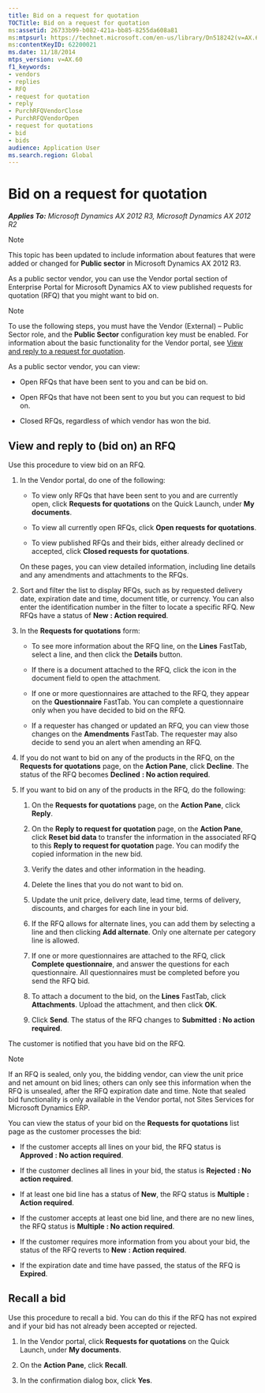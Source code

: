 ```yaml
---
title: Bid on a request for quotation
TOCTitle: Bid on a request for quotation
ms:assetid: 26733b99-b082-421a-bb85-8255da608a81
ms:mtpsurl: https://technet.microsoft.com/en-us/library/Dn518242(v=AX.60)
ms:contentKeyID: 62200021
ms.date: 11/18/2014
mtps_version: v=AX.60
f1_keywords:
- vendors
- replies
- RFQ
- request for quotation
- reply
- PurchRFQVendorClose
- PurchRFQVendorOpen
- request for quotations
- bid
- bids
audience: Application User
ms.search.region: Global
---
```


# Bid on a request for quotation 


_**Applies To:** Microsoft Dynamics AX 2012 R3, Microsoft Dynamics AX 2012 R2_


> [!NOTE]
> <P>This topic has been updated to include information about features that were added or changed for <STRONG>Public sector</STRONG> in Microsoft Dynamics AX 2012 R3.</P>



As a public sector vendor, you can use the Vendor portal section of Enterprise Portal for Microsoft Dynamics AX to view published requests for quotation (RFQ) that you might want to bid on.


> [!NOTE]
> <P>To use the following steps, you must have the Vendor (External) – Public Sector role, and the <STRONG>Public Sector</STRONG> configuration key must be enabled. For information about the basic functionality for the Vendor portal, see <A href="view-and-reply-to-a-request-for-quotation.md">View and reply to a request for quotation</A>.</P>



As a public sector vendor, you can view:

  - Open RFQs that have been sent to you and can be bid on.

  - Open RFQs that have not been sent to you but you can request to bid on.

  - Closed RFQs, regardless of which vendor has won the bid.

## View and reply to (bid on) an RFQ

Use this procedure to view bid on an RFQ.

1.  In the Vendor portal, do one of the following:
    
      - To view only RFQs that have been sent to you and are currently open, click **Requests for quotations** on the Quick Launch, under **My documents**.
    
      - To view all currently open RFQs, click **Open requests for quotations**.
    
      - To view published RFQs and their bids, either already declined or accepted, click **Closed requests for quotations**.
    
    On these pages, you can view detailed information, including line details and any amendments and attachments to the RFQs.

2.  Sort and filter the list to display RFQs, such as by requested delivery date, expiration date and time, document title, or currency. You can also enter the identification number in the filter to locate a specific RFQ. New RFQs have a status of **New** **: Action required**.

3.  In the **Requests for quotations** form:
    
      - To see more information about the RFQ line, on the **Lines** FastTab, select a line, and then click the **Details** button.
    
      - If there is a document attached to the RFQ, click the icon in the document field to open the attachment.
    
      - If one or more questionnaires are attached to the RFQ, they appear on the **Questionnaire** FastTab. You can complete a questionnaire only when you have decided to bid on the RFQ.
    
      - If a requester has changed or updated an RFQ, you can view those changes on the **Amendments** FastTab. The requester may also decide to send you an alert when amending an RFQ.

4.  If you do not want to bid on any of the products in the RFQ, on the **Requests for quotations** page, on the **Action Pane**, click **Decline**. The status of the RFQ becomes **Declined** **: No action required**.

5.  If you want to bid on any of the products in the RFQ, do the following:
    
    1.  On the **Requests for quotations** page, on the **Action Pane**, click **Reply**.
    
    2.  On the **Reply to request for quotation** page, on the **Action Pane**, click **Reset bid data** to transfer the information in the associated RFQ to this **Reply to request for quotation** page. You can modify the copied information in the new bid.
    
    3.  Verify the dates and other information in the heading.
    
    4.  Delete the lines that you do not want to bid on.
    
    5.  Update the unit price, delivery date, lead time, terms of delivery, discounts, and charges for each line in your bid.
    
    6.  If the RFQ allows for alternate lines, you can add them by selecting a line and then clicking **Add alternate**. Only one alternate per category line is allowed.
    
    7.  If one or more questionnaires are attached to the RFQ, click **Complete questionnaire**, and answer the questions for each questionnaire. All questionnaires must be completed before you send the RFQ bid.
    
    8.  To attach a document to the bid, on the **Lines** FastTab, click **Attachments**. Upload the attachment, and then click **OK**.
    
    9.  Click **Send**. The status of the RFQ changes to **Submitted** **: No action required**.

The customer is notified that you have bid on the RFQ.


> [!NOTE]
> <P>If an RFQ is sealed, only you, the bidding vendor, can view the unit price and net amount on bid lines; others can only see this information when the RFQ is unsealed, after the RFQ expiration date and time. Note that sealed bid functionality is only available in the Vendor portal, not Sites Services for Microsoft Dynamics ERP.</P>



You can view the status of your bid on the **Requests for quotations** list page as the customer processes the bid:

  - If the customer accepts all lines on your bid, the RFQ status is **Approved** **: No action required**.

  - If the customer declines all lines in your bid, the status is **Rejected** **: No action required**.

  - If at least one bid line has a status of **New**, the RFQ status is **Multiple** **: Action required**.

  - If the customer accepts at least one bid line, and there are no new lines, the RFQ status is **Multiple** **: No action required**.

  - If the customer requires more information from you about your bid, the status of the RFQ reverts to **New** **: Action required**.

  - If the expiration date and time have passed, the status of the RFQ is **Expired**.

## Recall a bid

Use this procedure to recall a bid. You can do this if the RFQ has not expired and if your bid has not already been accepted or rejected.

1.  In the Vendor portal, click **Requests for quotations** on the Quick Launch, under **My documents**.

2.  On the **Action Pane**, click **Recall**.

3.  In the confirmation dialog box, click **Yes**.

  


